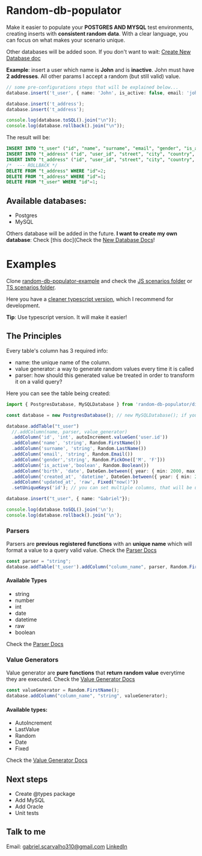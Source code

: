 # Random-db-populator

Make it easier to populate your **POSTGRES AND MYSQL** test environments, creating inserts with **consistent random data**. With a clear language, you can focus on what makes your scenario unique.

Other databases will be added soon. If you don't want to wait: [Create New Database doc](https://github.com/gabrielscarvalho/random-db-populator/blob/master/docs/NewDatabase.md)

**Example**: insert a user which name is **John** and is **inactive**. John must have **2 addresses**.
All other params I accept a random (but still valid) value.

```typescript
// some pre-configurations steps that will be explained below...
database.insert('t_user', { name: 'John', is_active: false, email: 'john@doe.com' });

database.insert('t_address');
database.insert('t_address');

console.log(database.toSQL().join("\n"));
console.log(database.rollback().join("\n"));
```

The result will be:

```sql
INSERT INTO "t_user" ("id", "name", "surname", "email", "gender", "is_active", "birth", "created_at", "updated_at") VALUES (1, 'John', 'Bryant', 'john@doe.com', 'M', false, '2001-12-03', '2019-05-18 06:21:46', now());
INSERT INTO "t_address" ("id", "user_id", "street", "city", "country", "postcode", "phone", "receiver_name") VALUES (1, 1, 'Mofup Mill', 'Zadowwip', 'Congo - Brazzaville', '11216-075', '86 0451-9903', 'Norman Jackson');
INSERT INTO "t_address" ("id", "user_id", "street", "city", "country", "postcode", "phone", "receiver_name") VALUES (2, 1, 'Hepvep Grove', 'Jellebo', 'Puerto Rico', '05799-907', '36 3499-6594', 'Lucas Norris');
/*  --- ROLLBACK */ 
DELETE FROM "t_address" WHERE "id"=2;
DELETE FROM "t_address" WHERE "id"=1;
DELETE FROM "t_user" WHERE "id"=1;
```
## Available databases:

- Postgres
- MySQL

Others database will be added in the future.
**I want to create my own database**: Check [this doc](Check the [New Database Docs](https://github.com/gabrielscarvalho/random-db-populator/blob/master/docs/NewDatabase.md)!



# Examples

Clone [random-db-populator-example](https://github.com/gabrielscarvalho/random-db-populator-example) and check the [JS scenarios folder](https://github.com/gabrielscarvalho/random-db-populator-example/tree/master/scenarios) or [TS scenarios folder](https://github.com/gabrielscarvalho/random-db-populator-example/tree/master/scenarios-ts).

Here you have a [cleaner typescript version](https://github.com/gabrielscarvalho/random-db-populator-example/tree/master/ts-organized-example), which I recommend for development.


**Tip**: Use typescript version. It will make it easier!


## The Principles

Every table's column has 3 required info:

- name: the unique name of the column.
- value generator: a way to generate random values every time it is called
- parser: how should this generated value be treated in order to transform it on a valid query?

Here you can see the table being created:

```typescript
import { PostgresDatabase, MySQLDatabase } from 'random-db-populator/dist/index';

const database = new PostgresDatabase(); // new MySQLDatabase(); if you want to use as MySQL! 

database.addTable("t_user")
  //.addColumn(name, parser, value_generator)
  .addColumn('id', 'int', autoIncrement.valueGen('user.id'))
  .addColumn('name', 'string', Random.FirstName())
  .addColumn('surname', 'string', Random.LastName())
  .addColumn('email', 'string', Random.Email())
  .addColumn('gender','string', Random.PickOne(['M', 'F']))
  .addColumn('is_active','boolean', Random.Boolean())
  .addColumn('birth', 'date', DateGen.between({ year: { min: 2000, max: 2005 }}))
  .addColumn('created_at', 'datetime', DateGen.between({ year: { min: 2019, max: 2020 }}))
  .addColumn('updated_at', 'raw', Fixed("now()"))
  .setUniqueKeys('id'); // you can set multiple columns, that will be used at rollback process.

database.insert("t_user", { name: "Gabriel"});

console.log(database.toSQL().join('\n');
console.log(database.rollback().join('\n');

```

### Parsers

Parsers are **previous registered functions** with an **unique name** which will format a value to a query valid value.
Check the [Parser Docs](https://github.com/gabrielscarvalho/random-db-populator/blob/master/docs/Parser.md)

```typescript
const parser = "string";
database.addTable('t_user').addColumn("column_name", parser, Random.FirstName());
```

#### Available Types

* string
* number
* int
* date
* datetime
* raw
* boolean

Check the [Parser Docs](https://github.com/gabrielscarvalho/random-db-populator/blob/master/docs/Parser.md)


### Value Generators

Value generator are **pure functions** that **return random value** everytime they are executed.
Check the [Value Generator Docs](https://github.com/gabrielscarvalho/random-db-populator/blob/master/docs/ValueGenerator.md)

```typescript
const valueGenerator = Random.FirstName();
database.addColumn("column_name", "string", valueGenerator);
```

#### Available types:
* AutoIncrement
* LastValue
* Random
* Date 
* Fixed

Check the [Value Generator Docs](https://github.com/gabrielscarvalho/random-db-populator/blob/master/docs/ValueGenerator.md)


## Next steps

- Create @types package
- Add MySQL
- Add Oracle
- Unit tests

## Talk to me

Email: gabriel.scarvalho310@gmail.com
[LinkedIn](https://www.linkedin.com/in/gabriel-santos-carvalho-3b1978142/)
